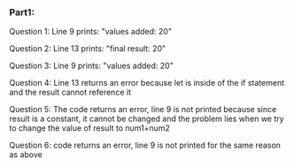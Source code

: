 ### Part1:
Question 1: Line 9 prints: "values added: 20"

Question 2: Line 13 prints: "final result: 20"

Question 3: Line 9 prints: "values added: 20"

Question 4: Line 13 returns an error because let is inside of the if statement and the result cannot reference it

Question 5: The code returns an error, line 9 is not printed because since result is a constant, it cannot be changed and the problem lies when we try to change the value of result to num1+num2

Question 6: code returns an error, line 9 is not printed for the same reason as above

